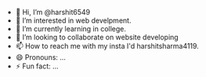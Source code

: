 - 👋 Hi, I’m @harshit6549
- 👀 I’m interested in web develpment.
- 🌱 I’m currently learning in college.
- 💞️ I’m looking to collaborate on website developing
- 📫 How to reach me with my insta I'd harshitsharma4119.
- 😄 Pronouns: ...
- ⚡ Fun fact: ...

<!---
harshit6549/harshit6549 is a ✨ special ✨ repository because its `README.md` (this file) appears on your GitHub profile.
You can click the Preview link to take a look at your changes.
--->
